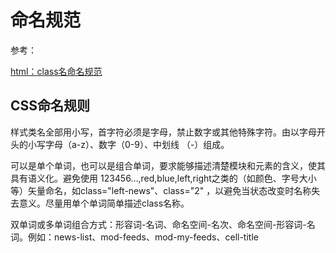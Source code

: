 # 命名规范

参考：

[html：class名命名规范](https://www.cnblogs.com/llqwm/p/10024515.html)

## CSS命名规则

样式类名全部用小写，首字符必须是字母，禁止数字或其他特殊字符。由以字母开头的小写字母（a-z）、数字（0-9）、中划线 （-）组成。

可以是单个单词，也可以是组合单词，要求能够描述清楚模块和元素的含义，使其具有语义化。避免使用 123456…,red,blue,left,right之类的（如颜色、字号大小等）矢量命名，如class="left-news"、class="2" ，以避免当状态改变时名称失去意义。尽量用单个单词简单描述class名称。

双单词或多单词组合方式：形容词-名词、命名空间-名次、命名空间-形容词-名词。例如：news-list、mod-feeds、mod-my-feeds、cell-title

